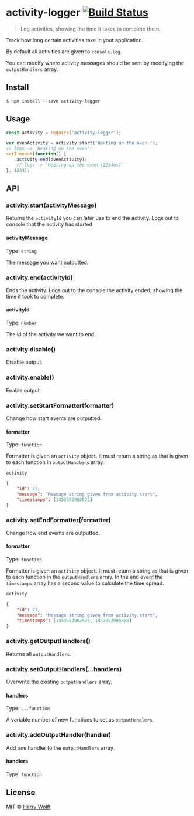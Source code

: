 # activity-logger [![Build Status](https://travis-ci.org/hswolff/activity-logger.svg?branch=master)](https://travis-ci.org/hswolff/activity-logger)

> Log activities, showing the time it takes to complete them.

Track how long certain activities take in your application.

By default all activities are given to `console.log`.

You can modify where activity messages should be sent by modifying the `outputHandlers` array.

## Install

```
$ npm install --save activity-logger
```


## Usage

```js
const activity = require('activity-logger');

var ovenActivity = activity.start('Heating up the oven.');
// logs -> 'Heating up the oven';
setTimeout(function() {
	activity.end(ovenActivity);
	// logs -> 'Heating up the oven (1234ms)'
}, 1234);
```


## API

### activity.start(activityMessage)

Returns the `activityId` you can later use to end the activity. Logs out to console
that the activity has started.

#### activityMessage

Type: `string`

The message you want outputted.


### activity.end(activityId)

Ends the activity. Logs out to the console the activity ended, showing the time it
took to complete.

#### activityId

Type: `number`

The id of the activity we want to end.


### activity.disable()

Disable output.

### activity.enable()

Enable output.


### activity.setStartFormatter(formatter)

Change how start events are outputted.

#### formatter

Type: `function`

Formatter is given an `activity` object. It must return a string as that is
given to each function in `outputHandlers` array.

`activity`
```json
{
	"id": 21,
	"message": "Message string given from activity.start",
	"timestamps": [1453692902523]
}
```

### activity.setEndFormatter(formatter)

Change how end events are outputted.

#### formatter

Type: `function`

Formatter is given an `activity` object. It must return a string as that is
given to each function in the `outputHandlers` array. In the end event the `timestamps` array has a second value to calculate the time spread.

`activity`
```json
{
	"id": 21,
	"message": "Message string given from activity.start",
	"timestamps": [1453692902523, 1453692905599]
}
```

### activity.getOutputHandlers()

Returns all `outputHandlers`.

### activity.setOutputHandlers(...handlers)

Overwrite the existing `outputHandlers` array.

#### handlers

Type: `...function`

A variable number of new functions to set as `outputHandlers`.

### activity.addOutputHandler(handler)

Add one handler to the `outputHandlers` array.

#### handlers

Type: `function`


## License

MIT © [Harry Wolff](http://hswolff.com)
